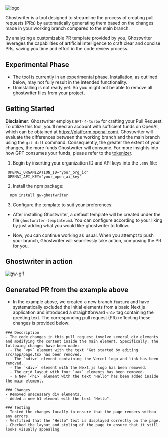![logo](https://github.com/mateussenne/ghostwriter/assets/13854939/28757858-ab5e-428b-913e-bba132098b0f)

Ghostwriter is a tool designed to streamline the process of creating pull requests (PRs) by automatically generating them based on the changes made in your working branch compared to the main branch.

By analyzing a customizable PR template provided by you, Ghostwriter leverages the capabilities of artificial intelligence to craft clear and concise PRs, saving you time and effort in the code review process.

## Experimental Phase
- The tool is currently in an experimental phase. Installation, as outlined below, may not fully result in the intended functionality.
- Uninstalling is not ready yet. So you might not be able to remove all ghostwriter files from your project.

## Getting Started
**Disclaimer:** Ghostwriter employs `GPT-4-turbo` for crafting your Pull Request. To utilize this tool, you'll need an account with sufficient funds on OpenAI, which can be obtained at https://platform.openai.com/. Ghostwriter will evaluate the differences between the working branch and the main branch using the `git diff` command. Consequently, the greater the extent of your changes, the more funds Ghostwriter will consume. For more insights into how GPT consumes your funds, please refer to the [tokenizer](https://platform.openai.com/tokenizer).

1. Begin by inserting your organization ID and API keys into the `.env` file:
 ```
  OPENAI_ORGANIZATION_ID="your_org_id"
  OPENAI_API_KEY="your_open_ai_key"
```

2. Install the npm package:
```bash
  npm install gw-ghostwriter
```

3. Configure the template to suit your preferences:

  - After installing Ghostwriter, a default template will be created under the file `ghostwriter-template.md`. You can configure according to your liking by just adding what you would like ghostwriter to follow.

  - Now, you can continue working as usual. When you attempt to push your branch, Ghostwriter will seamlessly take action, composing the PR for you.

## Ghostwriter in action  
![gw-gif](https://github.com/mateussenne/ghostwriter/assets/13854939/f3c91aeb-64ca-43b3-b366-ad96940ee3bd) 


## Generated PR from the example above
- In the example above, we created a new branch `feature` and have systematically excluded the initial elements from a basic Next.js application and introduced a straightforward `<h1>` tag containing the greeting text.
The corresponding pull request (PR) reflecting these changes is provided below:

```
### Description
- The code changes in this pull request involve several div elements and modifying the content inside the main element. Specifically, the following changes have been made: 
  - The `<p>` element with the text "Get started by editing src/app/page.tsx has been removed.
  - The `<div>` element containing the Vercel logo and link has been removed.
  - The `<div>` element with the Next.js logo has been removed.
  - The grid layout with four `<a>` elements has been removed.
  - a New `<h1>` element with the text "Hello" has been added inside the main element.

### Changes
- Removed unecessary div elements.
- Added a new h1 element with the text "Hello".

### Testing
- Tested the changes locally to ensure that the page renders withou any errors.
- Verfified that the "Hello" text is displayed correctly on the page.
- Checked the layout and styling of the page to ensure that it still looks visually appealing
```
